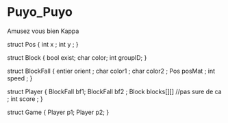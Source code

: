 # Puyo_Puyo
Amusez vous bien Kappa

struct Pos {
	int x ;
	int y ;
}

struct Block {
	bool exist;
	char color;
	int groupID;
}

struct BlockFall {
	entier orient ;
	char color1 ;
	char color2 ; 
	Pos posMat ; 
	int speed ; 
}

struct Player {
	BlockFall bf1;
	BlockFall bf2 ;
	Block blocks[][] //pas sure de ca ;
	int score ;
}

struct Game {
	Player p1;
	Player p2; 
}
